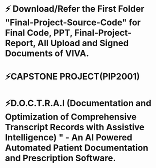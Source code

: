 #  ⚡ Download/Refer the First Folder "Final-Project-Source-Code" for Final Code, PPT, Final-Project-Report, All Upload and Signed Documents of VIVA.

#  ⚡CAPSTONE PROJECT(PIP2001)
#  ⚡D.O.C.T.R.A.I (Documentation and Optimization of Comprehensive Transcript Records with Assistive Intelligence) " - An AI Powered Automated Patient Documentation and Prescription Software.









